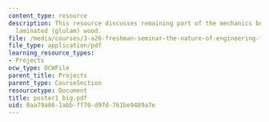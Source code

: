 ```yaml
---
content_type: resource
description: This resource discusses remaining part of the mechanics behind the glue
  laminated (glulam) wood.
file: /media/courses/3-a26-freshman-seminar-the-nature-of-engineering-fall-2005/0aa79a861abbff70d97d761be9489a7e_poster1_big.pdf
file_type: application/pdf
learning_resource_types:
- Projects
ocw_type: OCWFile
parent_title: Projects
parent_type: CourseSection
resourcetype: Document
title: poster1_big.pdf
uid: 0aa79a86-1abb-ff70-d97d-761be9489a7e
---
```


